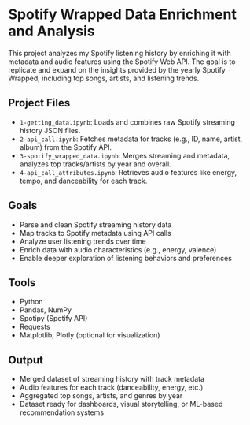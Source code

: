 # Spotify Wrapped Data Enrichment and Analysis

This project analyzes my Spotify listening history by enriching it with metadata and audio features using the Spotify Web API. The goal is to replicate and expand on the insights provided by the yearly Spotify Wrapped, including top songs, artists, and listening trends.

## Project Files

- `1-getting_data.ipynb`: Loads and combines raw Spotify streaming history JSON files.
- `2-api_call.ipynb`: Fetches metadata for tracks (e.g., ID, name, artist, album) from the Spotify API.
- `3-spotify_wrapped_data.ipynb`: Merges streaming and metadata, analyzes top tracks/artists by year and overall.
- `4-api_call_attributes.ipynb`: Retrieves audio features like energy, tempo, and danceability for each track.

## Goals

- Parse and clean Spotify streaming history data
- Map tracks to Spotify metadata using API calls
- Analyze user listening trends over time
- Enrich data with audio characteristics (e.g., energy, valence)
- Enable deeper exploration of listening behaviors and preferences

## Tools

- Python  
- Pandas, NumPy  
- Spotipy (Spotify API)  
- Requests  
- Matplotlib, Plotly (optional for visualization)

## Output

- Merged dataset of streaming history with track metadata
- Audio features for each track (danceability, energy, etc.)
- Aggregated top songs, artists, and genres by year
- Dataset ready for dashboards, visual storytelling, or ML-based recommendation systems
